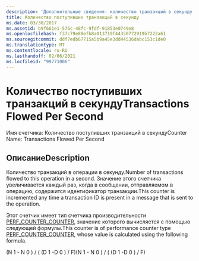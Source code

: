 ```yaml
---
description: 'Дополнительные сведения: количество транзакций в секунду'
title: Количество поступивших транзакций в секунду
ms.date: 03/30/2017
ms.assetid: b9f661e1-576c-48fc-9fdf-91853e0749e8
ms.openlocfilehash: f37c79e89efb8a013719f44350772919b7222a61
ms.sourcegitcommit: ddf7edb67715a5b9a45e3dd44536dabc153c1de0
ms.translationtype: MT
ms.contentlocale: ru-RU
ms.lasthandoff: 02/06/2021
ms.locfileid: "99771006"
---
```

# <a name="transactions-flowed-per-second"></a><span data-ttu-id="2d2fa-103">Количество поступивших транзакций в секунду</span><span class="sxs-lookup"><span data-stu-id="2d2fa-103">Transactions Flowed Per Second</span></span>

<span data-ttu-id="2d2fa-104">Имя счетчика: Количество поступивших транзакций в секунду</span><span class="sxs-lookup"><span data-stu-id="2d2fa-104">Counter Name:  Transactions Flowed Per Second</span></span>  
  
## <a name="description"></a><span data-ttu-id="2d2fa-105">Описание</span><span class="sxs-lookup"><span data-stu-id="2d2fa-105">Description</span></span>  

 <span data-ttu-id="2d2fa-106">Количество транзакций в операции в секунду.</span><span class="sxs-lookup"><span data-stu-id="2d2fa-106">Number of transactions flowed to this operation in a second.</span></span> <span data-ttu-id="2d2fa-107">Значение этого счетчика увеличивается каждый раз, когда в сообщении, отправляемом в операцию, содержится идентификатор транзакции.</span><span class="sxs-lookup"><span data-stu-id="2d2fa-107">This counter is incremented any time a transaction ID is present in a message that is sent to the operation.</span></span>  
  
 <span data-ttu-id="2d2fa-108">Этот счетчик имеет тип счетчика производительности [PERF_COUNTER_COUNTER](/previous-versions/windows/it-pro/windows-server-2003/cc740048(v=ws.10)), значение которого вычисляется с помощью следующей формулы.</span><span class="sxs-lookup"><span data-stu-id="2d2fa-108">This counter is of performance counter type [PERF_COUNTER_COUNTER](/previous-versions/windows/it-pro/windows-server-2003/cc740048(v=ws.10)), whose value is calculated using the following formula.</span></span>  
  
 <span data-ttu-id="2d2fa-109">(N 1 - N 0 ) / ( (D 1 -D 0 ) / F)</span><span class="sxs-lookup"><span data-stu-id="2d2fa-109">(N 1 - N 0 ) / ( (D 1 -D 0 ) / F)</span></span>
